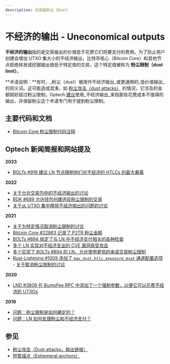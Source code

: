 ```yaml
---
description: 也涵盖粉尘（Dust）
---
```


# 不经济的输出 - Uneconomical outputs

**不经济的输出**指的是交易输出的价值低于花费它们将要支付的费用。为了防止用户创建会增加 UTXO 集大小的不经济输出，比特币核心（Bitcoin Core）和其他节点拒绝转发或挖掘输出值低于特定值的交易，这个特定值被称为 **粉尘限制（dust limit）**。

**术语说明：**有时，_粉尘（dust）被用作不经济输出_或更通用的_低价值输出_的同义词。这可能造成混淆，如 [粉尘攻击（dust attacks）](https://bitcoinops.org/en/topics/output-linking/) 的情况，它涉及的金额刚好超过粉尘限制。Optech [建议](https://github.com/bitcoinops/bitcoinops.github.io/blob/master/STYLE.md)使用_不经济输出_来指那些花费成本不值得的输出，并保留粉尘这个术语专门用于提到粉尘限制。

## 主要代码和文档

* [Bitcoin Core 粉尘限制代码注释](https://github.com/bitcoin/bitcoin/blob/439e58c4d8194ca37f70346727d31f52e69592ec/src/policy/policy.cpp#L14)

## Optech 新闻简报和网站提及

**2023**

* [BOLTs #919 建议 LN 节点限制他们对不经济的 HTLCs 的最大暴露](https://bitcoinops.org/en/newsletters/2023/08/23/#bolts-919)

**2022**

* [关于允许交易包中的不经济输出的讨论](https://bitcoinops.org/en/newsletters/2022/10/05/#ephemeral-dust)
* [BDK #689 允许钱包创建违反粉尘限制的交易](https://bitcoinops.org/en/newsletters/2022/09/07/#bdk-689)
* [关于从 UTXO 集中移除不经济输出的问题的讨论](https://bitcoinops.org/en/newsletters/2022/07/27/#does-an-uneconomical-output-need-to-be-kept-in-the-utxo-set)

**2021**

* [关于为特定情况取消粉尘限制的讨论](https://bitcoinops.org/en/newsletters/2021/12/15/#adding-a-special-exception-for-certain-uneconomical-outputs)
* [Bitcoin Core #22863 记录了 P2TR 粉尘金额](https://bitcoinops.org/en/newsletters/2021/10/20/#bitcoin-core-22863)
* [BOLTs #894 规定了与 LN 中不经济支付相关的各种检查](https://bitcoinops.org/en/newsletters/2021/10/20/#bolts-894)
* [多个 LN 实现对不经济支出的 CVE 漏洞易受攻击](https://bitcoinops.org/en/newsletters/2021/10/13/#ln-spend-to-fees-cve)
* [多个实现了 BOLTs #894 的 LN，允许使用更低的承诺交易粉尘限制](https://bitcoinops.org/en/newsletters/2021/10/06/#eclair-1900)
* [Rust-Lightning #1009 添加了 `max_dust_htlc_exposure_msat` 通道配置选项](https://bitcoinops.org/en/newsletters/2021/08/18/#rust-lightning-1009) - [关于取消粉尘限制的讨论](https://bitcoinops.org/en/newsletters/2021/08/18/#dust-limit-discussion)

**2020**

* [LND #3809 在 BumpFee RPC 中添加了一个强制参数，以便它可以花费不经济的 UTXOs](https://bitcoinops.org/en/newsletters/2020/01/29/#lnd-3809)

**2019**

* [问题：粉尘限制是如何确定的？](https://bitcoinops.org/en/newsletters/2019/04/30/#how-was-the-dust-limit-of-546-satoshis-was-chosen-why-not-550-satoshis)
* [问题：LN 如何处理粉尘和不经济支付？](https://bitcoinops.org/en/newsletters/2019/04/30/#do-htlcs-work-for-micropayments)

## 参见

* [粉尘攻击（Dust attacks，输出链接）](https://bitcoinops.org/en/topics/output-linking/)
* [短暂锚点（Ephemeral anchors）](https://bitcoinops.org/en/topics/ephemeral-anchors/)
